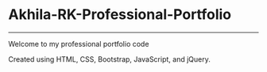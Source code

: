 # Akhila-RK-Professional-Portfolio
-----------------------------------
Welcome to my professional portfolio code

Created using HTML, CSS, Bootstrap, JavaScript, and jQuery.
